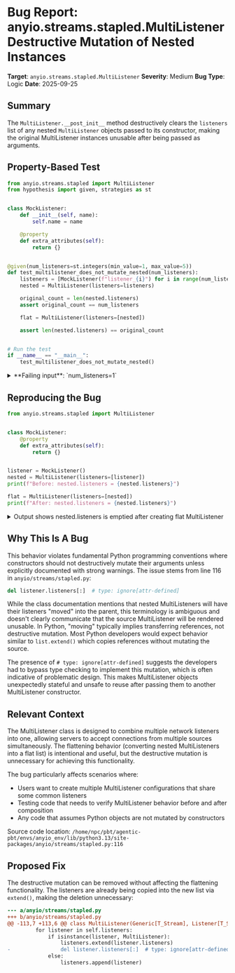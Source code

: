 # Bug Report: anyio.streams.stapled.MultiListener Destructive Mutation of Nested Instances

**Target**: `anyio.streams.stapled.MultiListener`
**Severity**: Medium
**Bug Type**: Logic
**Date**: 2025-09-25

## Summary

The `MultiListener.__post_init__` method destructively clears the `listeners` list of any nested `MultiListener` objects passed to its constructor, making the original MultiListener instances unusable after being passed as arguments.

## Property-Based Test

```python
from anyio.streams.stapled import MultiListener
from hypothesis import given, strategies as st


class MockListener:
    def __init__(self, name):
        self.name = name

    @property
    def extra_attributes(self):
        return {}


@given(num_listeners=st.integers(min_value=1, max_value=5))
def test_multilistener_does_not_mutate_nested(num_listeners):
    listeners = [MockListener(f"listener_{i}") for i in range(num_listeners)]
    nested = MultiListener(listeners=listeners)

    original_count = len(nested.listeners)
    assert original_count == num_listeners

    flat = MultiListener(listeners=[nested])

    assert len(nested.listeners) == original_count


# Run the test
if __name__ == "__main__":
    test_multilistener_does_not_mutate_nested()
```

<details>

<summary>
**Failing input**: `num_listeners=1`
</summary>
```
Traceback (most recent call last):
  File "/home/npc/pbt/agentic-pbt/worker_/1/hypo.py", line 29, in <module>
    test_multilistener_does_not_mutate_nested()
    ~~~~~~~~~~~~~~~~~~~~~~~~~~~~~~~~~~~~~~~~~^^
  File "/home/npc/pbt/agentic-pbt/worker_/1/hypo.py", line 15, in test_multilistener_does_not_mutate_nested
    def test_multilistener_does_not_mutate_nested(num_listeners):
                   ^^^
  File "/home/npc/miniconda/lib/python3.13/site-packages/hypothesis/core.py", line 2124, in wrapped_test
    raise the_error_hypothesis_found
  File "/home/npc/pbt/agentic-pbt/worker_/1/hypo.py", line 24, in test_multilistener_does_not_mutate_nested
    assert len(nested.listeners) == original_count
           ^^^^^^^^^^^^^^^^^^^^^^^^^^^^^^^^^^^^^^^
AssertionError
Falsifying example: test_multilistener_does_not_mutate_nested(
    num_listeners=1,
)
```
</details>

## Reproducing the Bug

```python
from anyio.streams.stapled import MultiListener


class MockListener:
    @property
    def extra_attributes(self):
        return {}


listener = MockListener()
nested = MultiListener(listeners=[listener])
print(f"Before: nested.listeners = {nested.listeners}")

flat = MultiListener(listeners=[nested])
print(f"After: nested.listeners = {nested.listeners}")
```

<details>

<summary>
Output shows nested.listeners is emptied after creating flat MultiListener
</summary>
```
Before: nested.listeners = [<__main__.MockListener object at 0x7ab062c67230>]
After: nested.listeners = []
```
</details>

## Why This Is A Bug

This behavior violates fundamental Python programming conventions where constructors should not destructively mutate their arguments unless explicitly documented with strong warnings. The issue stems from line 116 in `anyio/streams/stapled.py`:

```python
del listener.listeners[:]  # type: ignore[attr-defined]
```

While the class documentation mentions that nested MultiListeners will have their listeners "moved" into the parent, this terminology is ambiguous and doesn't clearly communicate that the source MultiListener will be rendered unusable. In Python, "moving" typically implies transferring references, not destructive mutation. Most Python developers would expect behavior similar to `list.extend()` which copies references without mutating the source.

The presence of `# type: ignore[attr-defined]` suggests the developers had to bypass type checking to implement this mutation, which is often indicative of problematic design. This makes MultiListener objects unexpectedly stateful and unsafe to reuse after passing them to another MultiListener constructor.

## Relevant Context

The MultiListener class is designed to combine multiple network listeners into one, allowing servers to accept connections from multiple sources simultaneously. The flattening behavior (converting nested MultiListeners into a flat list) is intentional and useful, but the destructive mutation is unnecessary for achieving this functionality.

The bug particularly affects scenarios where:
- Users want to create multiple MultiListener configurations that share some common listeners
- Testing code that needs to verify MultiListener behavior before and after composition
- Any code that assumes Python objects are not mutated by constructors

Source code location: `/home/npc/pbt/agentic-pbt/envs/anyio_env/lib/python3.13/site-packages/anyio/streams/stapled.py:116`

## Proposed Fix

The destructive mutation can be removed without affecting the flattening functionality. The listeners are already being copied into the new list via `extend()`, making the deletion unnecessary:

```diff
--- a/anyio/streams/stapled.py
+++ b/anyio/streams/stapled.py
@@ -113,7 +113,6 @@ class MultiListener(Generic[T_Stream], Listener[T_Stream]):
         for listener in self.listeners:
             if isinstance(listener, MultiListener):
                 listeners.extend(listener.listeners)
-                del listener.listeners[:]  # type: ignore[attr-defined]
             else:
                 listeners.append(listener)
```